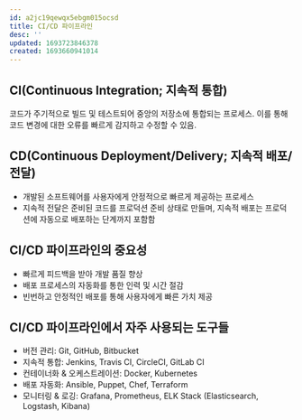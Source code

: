 ```yaml
---
id: a2jc19qewqx5ebgm015ocsd
title: CI/CD 파이프라인
desc: ''
updated: 1693723846378
created: 1693660941014
---
```


## CI(Continuous Integration; 지속적 통합)
코드가 주기적으로 빌드 및 테스트되어 중앙의 저장소에 통합되는 프로세스. 이를 통해 코드 변경에 대한 오류를 빠르게 감지하고 수정할 수 있음.

## CD(Continuous Deployment/Delivery; 지속적 배포/전달)
- 개발된 소프트웨어를 사용자에게 안정적으로 빠르게 제공하는 프로세스
- 지속적 전달은 준비된 코드를 프로덕션 준비 상태로 만들며, 지속적 배포는 프로덕션에 자동으로 배포하는 단계까지 포함함

## CI/CD 파이프라인의 중요성
- 빠르게 피드백을 받아 개발 품질 향상
- 배포 프로세스의 자동화를 통한 인력 및 시간 절감
- 빈번하고 안정적인 배포를 통해 사용자에게 빠른 가치 제공

## CI/CD 파이프라인에서 자주 사용되는 도구들
- 버전 관리: Git, GitHub, Bitbucket
- 지속적 통합: Jenkins, Travis CI, CircleCI, GitLab CI
- 컨테이너화 & 오케스트레이션: Docker, Kubernetes
- 배포 자동화: Ansible, Puppet, Chef, Terraform
- 모니터링 & 로깅: Grafana, Prometheus, ELK Stack (Elasticsearch, Logstash, Kibana)